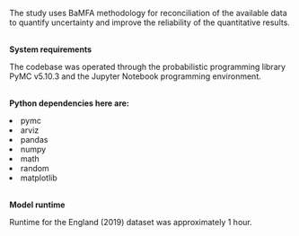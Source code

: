 The study uses BaMFA methodology for reconciliation of the available data to quantify uncertainty and improve the reliability of the quantitative results.
<br>
<br>

**System requirements**

The codebase was operated through the probabilistic programming library PyMC v5.10.3 and the Jupyter Notebook programming environment.
<br>
<br>

**Python dependencies here are:**

<li>pymc
<li>arviz
<li>pandas
<li>numpy
<li>math
<li>random
<li>matplotlib
<br>
<br>
  
**Model runtime**

Runtime for the England (2019) dataset was approximately 1 hour. 
